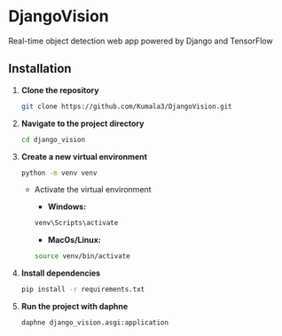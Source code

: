 # DjangoVision

Real-time object detection web app powered by Django and TensorFlow

## Installation

1. **Clone the repository**

    ```bash
    git clone https://github.com/Kumala3/DjangoVision.git
    ```

2. **Navigate to the project directory**

    ```bash
    cd django_vision
    ```

3. **Create a new virtual environment**

    ```bash
    python -m venv venv
    ```

    - Activate the virtual environment
        - **Windows:**

        ```bash
        venv\Scripts\activate
        ```

        - **MacOs/Linux:**

        ```bash
        source venv/bin/activate
        ```

4. **Install dependencies**

    ```bash
    pip install -r requirements.txt
    ```

5. **Run the project with daphne**

    ```bash
    daphne django_vision.asgi:application
    ```
